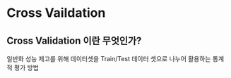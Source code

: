 # Cross Vaildation

## Cross Validation 이란 무엇인가?

일반화 성능 제고를 위해 데이터셋을 Train/Test 데이터 셋으로 나누어 활용하는 통계적 평가 방법